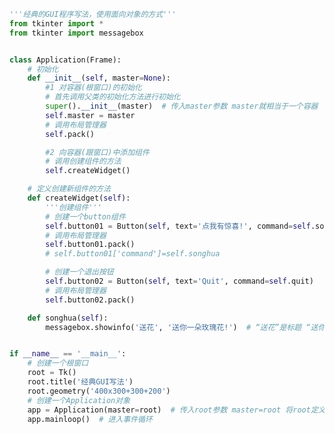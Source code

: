 
<BlogInfo title="8.经典的GUI程序写法" author="白日梦想猿" pv=0 read_times=0 pre_cost_time=0分57秒 category="GUI编程" tag_list="['GUI编程']" create_time="2020.06.23 15:10:38" update_time="2020.06.23 15:39:26" />

```python
'''经典的GUI程序写法，使用面向对象的方式'''
from tkinter import *
from tkinter import messagebox


class Application(Frame):
    # 初始化
    def __init__(self, master=None):
        #1 对容器(根窗口)的初始化
        # 首先调用父类的初始化方法进行初始化
        super().__init__(master)  # 传入master参数 master就相当于一个容器
        self.master = master
        # 调用布局管理器
        self.pack()

        #2 向容器(跟窗口)中添加组件
        # 调用创建组件的方法
        self.createWidget()

    # 定义创建新组件的方法
    def createWidget(self):
        '''创建组件'''
        # 创建一个button组件
        self.button01 = Button(self, text='点我有惊喜!', command=self.songhua)
        # 调用布局管理器
        self.button01.pack()
        # self.button01['command']=self.songhua

        # 创建一个退出按钮
        self.button02 = Button(self, text='Quit', command=self.quit)
        # 调用布局管理器
        self.button02.pack()

    def songhua(self):
        messagebox.showinfo('送花', '送你一朵玫瑰花!')  # “送花”是标题 “送你一朵玫瑰花!”是内容


if __name__ == '__main__':
    # 创建一个根窗口
    root = Tk()
    root.title('经典GUI写法')
    root.geometry('400x300+300+200')
    # 创建一个Application对象
    app = Application(master=root)  # 传入root参数 master=root 将root定义成一个容器
    app.mainloop()  # 进入事件循环

```
